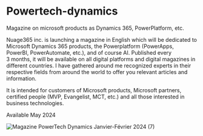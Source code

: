 # Powertech-dynamics
Magazine on microsoft products as Dynamics 365, PowerPlatform, etc.

Nuage365 inc. is launching a magazine in English which will be dedicated to Microsoft Dynamics 365 products, the Powerplatform (PowerApps, PowerBI, PowerAutomate, etc.), and of course AI. Published every 3 months, it will be available on all digital platforms and digital magazines in different countries. I have gathered around me recognized experts in their respective fields from around the world to offer you relevant articles and information.

It is intended for customers of Microsoft products, Microsoft partners, certified people (MVP, Evangelist, MCT, etc.) and all those interested in business technologies.

Available May 2024


![Magazine PowerTech Dynamics Janvier-Février 2024 (7)](https://github.com/nuage365/Powertech-dynamics/assets/102873102/71b7e45c-de98-461f-9568-ba86cacb8d66)

